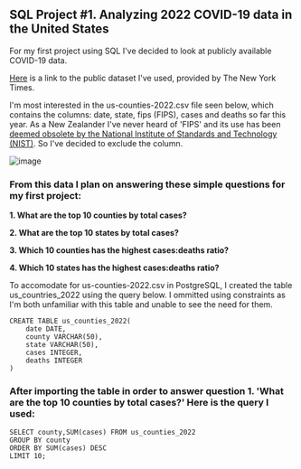 ## SQL Project #1. Analyzing 2022 COVID-19 data in the United States

For my first project using SQL I've decided to look at publicly available COVID-19 data.

[Here](https://github.com/nytimes/covid-19-data) is a link to the public dataset I've used, provided by The New York Times.

I'm most interested in the us-counties-2022.csv file seen below, which contains the columns: date, state, fips (FIPS), cases and deaths so far this year. As a New Zealander I've never heard of 'FIPS' and its use has been [deemed obsolete by the National Institute of Standards and Technology (NIST)](https://www.govinfo.gov/content/pkg/FR-2008-09-02/pdf/E8-20306.pdf). So I've decided to exclude the column.

![image](https://user-images.githubusercontent.com/105367716/169649777-1003a5a7-aae5-4762-b4e7-50ace6ff6c6a.png)

### From this data I plan on answering these simple questions for my first project:

**1. What are the top 10 counties by total cases?**

**2. What are the top 10 states by total cases?**

**3. Which 10 counties has the highest cases:deaths ratio?**

**4. Which 10 states has the highest cases:deaths ratio?**

To accomodate for us-counties-2022.csv in PostgreSQL, I created the table us_countries_2022 using the query below. I ommitted using constraints as I'm both unfamiliar with this table and unable to see the need for them.
```
CREATE TABLE us_counties_2022(
    date DATE,
    county VARCHAR(50),
    state VARCHAR(50),
    cases INTEGER,
    deaths INTEGER
)
```

### After importing the table in order to **answer question 1. 'What are the top 10 counties by total cases?'** Here is the query I used:
```
SELECT county,SUM(cases) FROM us_counties_2022
GROUP BY county
ORDER BY SUM(cases) DESC
LIMIT 10;
```
